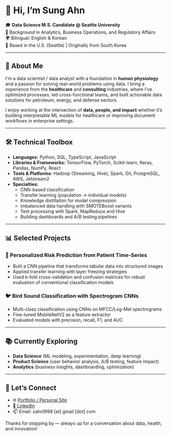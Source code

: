 # 👋 Hi, I’m Sung Ahn

🎓 **Data Science M.S. Candidate @ Seattle University**  
💼 Background in Analytics, Business Operations, and Regulatory Affairs  
🌍 Bilingual: English & Korean  
📍 Based in the U.S. (Seattle) | Originally from South Korea

---

## 🚀 About Me

I'm a data scientist / data analyst with a foundation in **human physiology** and a passion for solving real-world problems using data. I bring a experience from the **healthcare** and **consulting** industries, where I've optimized processes, led cross-functional teams, and built actionable data solutions for petroleum, energy, and defense sectors.

I enjoy working at the intersection of **data, people, and impact** whether it’s building interpretable ML models for healthcare or improving document workflows in enterprise settings.

---

## 🛠️ Technical Toolbox

- **Languages:** Python, SQL, TypeScript, JavaScript  
- **Libraries & Frameworks:** TensorFlow, PyTorch, Scikit-learn, Keras, Pandas, NumPy, React  
- **Tools & Platforms:** Hadoop (Streaming, Hive), Spark, Git, PostgreSQL, AWS, Jetstream2  
- **Specialties:**  
  - CNN-based classification
  - Transfer learning (population → individual models)  
  - Knowledge distillation for model compression  
  - Imbalanced data handling with SMOTEBoost variants  
  - Text processing with Spark, MapReduce and Hive  
  - Building dashboards and A/B testing pipelines

---

## 📊 Selected Projects

### 🔬 Personalized Risk Prediction from Patient Time-Series
- Built a CNN pipeline that transforms tabular data into structured images
- Applied transfer learning with layer freezing strategies
- Used k-fold cross-validation and confusion matrices for robust evaluation of conventional classification models

### 🐦 Bird Sound Classification with Spectrogram CNNs
- Multi-class classification using CNNs on MFCC/Log-Mel spectrograms
- Fine-tuned MobileNetV2 as a feature extractor
- Evaluated models with precision, recall, F1, and AUC

---

## 📚 Currently Exploring

- **Data Science** (ML modeling, experimentation, deep learning)  
- **Product Science** (user behavior analysis, A/B testing, feature impact)  
- **Analytics** (business insights, dashboarding, optimization)

---

## 🤝 Let’s Connect

- 🌐 [Portfolio / Personal Site](https://sunghyun-ahn.com/)
- 💼 [LinkedIn](https://www.linkedin.com/in/sungahn/)  
- 📫 Email: sahn1998 [at] gmail [dot] com

Thanks for stopping by — always up for a conversation about data, health, and innovation!
